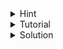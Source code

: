 <details>
  <summary>Hint</summary>

  Find total number of moves to make two characters equal.
</details>
<details>
  <summary>Tutorial</summary>

  The minimum number of moves to make two characters ![](https://latex.codecogs.com/svg.image?a) & ![](https://latex.codecogs.com/svg.image?b) equal is 
  ![](https://latex.codecogs.com/svg.image?\left|a-b\right|). Now we can apply brute force on the array to compare each of the pair of the strings to get the minimum number of moves to make two strings equal in ![](https://latex.codecogs.com/svg.image?O(n^2)) time complexity. We can get the total number of moves to make two strings 
  ![](https://latex.codecogs.com/svg.image?s) & ![](https://latex.codecogs.com/svg.image?t) equal by doing ![](https://latex.codecogs.com/svg.image?\sum_{i=1}^{m}(\left|s_i-t_i\right|)).
</details>
<details>
  <summary>Solution</summary>

  ```cpp
  // author: Mushfiq_Talha

  #include "bits/stdc++.h"

  #define fast ios::sync_with_stdio(0);cin.tie(0)
  #define tests int T;cin>>T;for(int kase=1;kase<=T;kase++)

  using namespace std;

  int n, m;
  int f(string a, string b) {
      int t = 0;
      for(int i = 0; i < m; i++) {
          t += abs(a[i] - b[i]);
      }

      return t;
  }

  void solve() {
      cin >> n >> m;
      vector<string> s(n);
      for(auto &i: s)
          cin >> i;

      int Min = 2e9;
      for(int i = 0; i < n; i++) {
          for(int j = 0; j < n; j++) {
              if(i != j)
                  Min = min(Min, f(s[i], s[j]));
          }
      }

      cout << Min << '\n';
  }

  int main() {
      fast;

      tests
          solve();

      return 0;
  }
  ```
</details>
